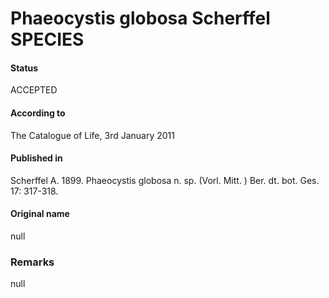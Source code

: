 Phaeocystis globosa Scherffel SPECIES
=======

#### Status
ACCEPTED

#### According to
The Catalogue of Life, 3rd January 2011

#### Published in
Scherffel A. 1899. Phaeocystis globosa n. sp. (Vorl. Mitt. ) Ber. dt. bot. Ges. 17: 317-318.

#### Original name
null

### Remarks
null